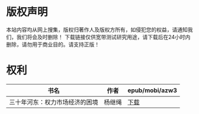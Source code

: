 # 版权声明

本站内容均从网上搜集，版权归著作人及版权方所有，如侵犯您的权益，请通知我们，我们将会及时删除！ 下载链接仅供宽带测试研究用途，请下载后在24小时内删除，请勿用于商业目的。请支持正版！

# 权利

| 书名 | 作者 | epub/mobi/azw3 |
| --- | --- | --- |
| 三十年河东：权力市场经济的困境 | 杨继绳 | [下载](https://url89.ctfile.com/f/31084289-1357007629-68d244?p=8866) |

